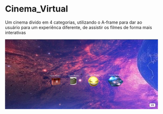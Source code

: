 # Cinema_Virtual
Um cinema divido em 4 categorias, utilizando o A-frame para dar ao usuário para um experiênca diferente, de assistir os filmes de forma mais interativas

![Image](https://github.com/Dinos-s/Cinema_Virtual/blob/master/images/base.png "modelo")
